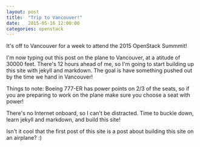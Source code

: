 ```yaml
---
layout: post
title:  "Trip to Vancouver!"
date:   2015-05-16 12:00:00
categories: openstack
---
```

It's off to Vancouver for a week to attend the 2015 OpenStack Summmit!

I'm now typing out this post on the plane to Vancouver, at a atitude of 30000 feet. There's 12 hours ahead of me, so I'm going to start building up this site with jekyll and markdown. The goal is have something pushed out by the time we hand in Vancouver! 

Things to note: Boeing 777-ER has power points on 2/3 of the seats, so if you are preparing to work on the plane make sure you choose a seat with power!

There's no Internet onboard, so I can't be distracted. Time to buckle down, learn jekyll and markdown, and build this site!

Isn't it cool that the first post of this site is a post about building this site on an airplane? :)
